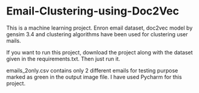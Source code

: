 # Email-Clustering-using-Doc2Vec
This is a machine learning project. Enron email dataset, doc2vec model by gensim 3.4 and clustering algorithms have been used for clustering user mails.

If you want to run this project, download the project along with the dataset given in the requirements.txt. Then just run it.

emails_2only.csv contains only 2 different emails for testing purpose marked as green in the output image file.
I have used Pycharm for this project.

